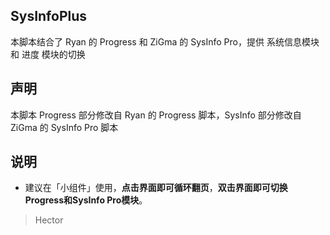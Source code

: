 ## SysInfoPlus
本脚本结合了 Ryan 的 Progress 和 ZiGma 的 SysInfo Pro，提供 系统信息模块 和 进度 模块的切换

## 声明
本脚本 Progress 部分修改自 Ryan 的 Progress 脚本，SysInfo 部分修改自 ZiGma 的 SysInfo Pro 脚本

## 说明
- 建议在「小组件」使用，**点击界面即可循环翻页**，**双击界面即可切换Progress和SysInfo Pro模块**。

> Hector